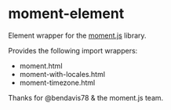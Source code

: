 moment-element
==============
Element wrapper for the [moment.js](http://momentjs.com) library.

Provides the following import wrappers:

* moment.html
* moment-with-locales.html
* moment-timezone.html

Thanks for @bendavis78 & the moment.js team.
